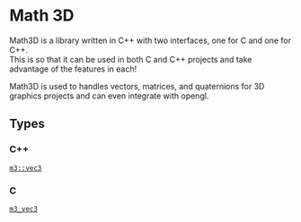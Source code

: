 # Math 3D

Math3D is a library written in C++ with two interfaces, one for C and one for C++.  
This is so that it can be used in both C and C++ projects and take advantage of the features in each!  
  
Math3D is used to handles vectors, matrices, and quaternions for 3D graphics projects and can even integrate with opengl.

## Types

### C++

[`m3::vec3`](types/C++/m3-vec3/m3-vec3.md)

### C

[`m3_vec3`](types/C++/m3-vec4/m3-vec4.md)